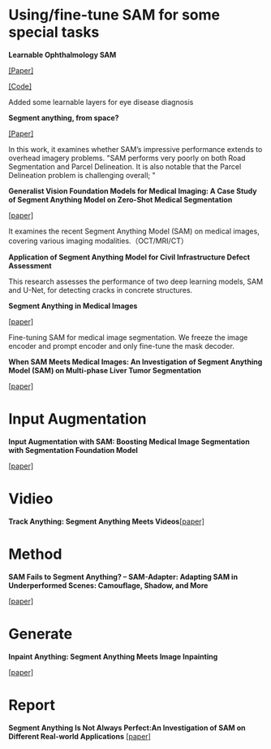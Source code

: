 

# Using/fine-tune SAM for some special tasks

  **Learnable Ophthalmology SAM**
  
  [[Paper]](https://arxiv.org/pdf/2304.13425.pdf)
  
  [[Code]](https://github.com/Qsingle/LearnablePromptSAM)
  
  Added some learnable layers for eye disease diagnosis
  
  **Segment anything, from space?**
  
  [[Paper]](https://arxiv.org/pdf/2304.13000.pdf)
  
  In this work, it examines whether SAM’s impressive performance extends to overhead imagery problems.
  "SAM performs very poorly on both Road Segmentation and Parcel Delineation. It is also notable that the Parcel Delineation problem is challenging overall; "
  
  **Generalist Vision Foundation Models for Medical Imaging: A Case Study of
Segment Anything Model on Zero-Shot Medical Segmentation**

[[paper]](https://arxiv.org/pdf/2304.12637.pdf)

It examines the recent Segment Anything Model (SAM)
on medical images, covering various imaging
modalities.（OCT/MRI/CT）

**Application of Segment Anything Model for Civil 
Infrastructure Defect Assessment**

This research assesses the performance of two deep learning models, SAM and U-Net, for detecting 
cracks in concrete structures. 

**Segment Anything in Medical Images**

[[paper]](https://arxiv.org/pdf/2304.12306.pdf)

 Fine-tuning SAM for medical image segmentation. We freeze the image encoder and prompt encoder and only fine-tune the mask decoder.


**When SAM Meets Medical Images: An Investigation
of Segment Anything Model (SAM) on Multi-phase
Liver Tumor Segmentation**

[[paper]](https://arxiv.org/pdf/2304.08506.pdf)

 
 # Input Augmentation
 
 
 **Input Augmentation with SAM: Boosting
Medical Image Segmentation with Segmentation
Foundation Model**

[[paper]](https://arxiv.org/pdf/2304.11332.pdf)

 
 # Vidieo
 
 **Track Anything: Segment Anything Meets Videos**[[paper]](https://arxiv.org/pdf/2304.11968.pdf)
 
 # Method
 
 **SAM Fails to Segment Anything? – SAM-Adapter:
Adapting SAM in Underperformed Scenes:
Camouflage, Shadow, and More**

[[paper]](https://arxiv.org/pdf/2304.09148.pdf)

# Generate

**Inpaint Anything: Segment Anything Meets Image Inpainting**

[[paper]](https://arxiv.org/pdf/2304.06790.pdf)

# Report

**Segment Anything Is Not Always Perfect:An Investigation of SAM on Different Real-world Applications**
[[paper]](https://arxiv.org/pdf/2304.05750.pdf)



  
